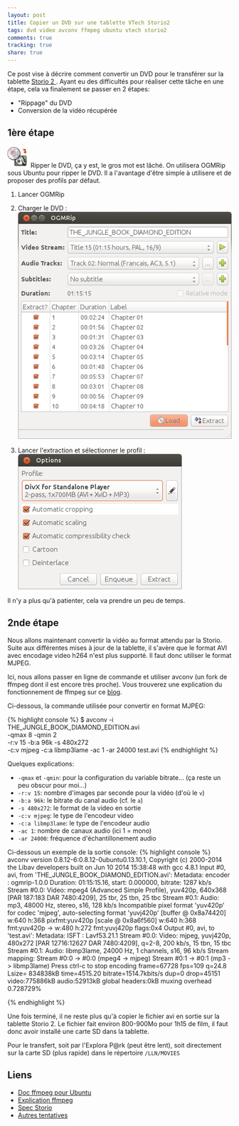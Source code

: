 ```yaml
---
layout: post
title: Copier un DVD sur une tablette VTech Storio2
tags: dvd video avconv ffmpeg ubuntu vtech storio2
comments: true
tracking: true
share: true
---
```


Ce post vise à décrire comment convertir un DVD pour le transférer sur la tablette
[Storio 2 ](http://www.vtech-jouets.com/vtech-et-vous/manuels/storio2.html).
Ayant eu des difficultés pour réaliser cette tâche en une étape, cela va finalement
se passer en 2 étapes:

* "Rippage" du DVD
* Conversion de la vidéo récupérée

## 1ère étape

![OGMRip](/images/storio/ogmrip.png)
Ripper le DVD, ça y est, le gros mot est lâché. On utilisera OGMRip sous Ubuntu pour
ripper le DVD. Il a l'avantage d'être simple à utilisere et de proposer des profils par défaut.

1. Lancer OGMRip
2. Charger le DVD : 
![OGMRip - choix DVD](/images/storio/ogmrip_01.png)

3. Lancer l'extraction et sélectionner le profil :  
![OGMRip - choix profil](/images/storio/ogmrip_02.png)

Il n'y a plus qu'à patienter, cela va prendre un peu de temps.

## 2nde étape

Nous allons maintenant convertir la vidéo au format attendu par la Storio.
Suite aux différentes mises à jour de la tablette, il s'avère que le format
AVI avec encodage video h264 n'est plus supporté. Il faut donc utiliser le
format MJPEG.

Ici, nous allons passer en ligne de commande et utiliser avconv (un fork de ffmpeg dont il est encore très proche). Vous trouverez une explication du fonctionnement de ffmpeg sur ce [blog](http://www.jcartier.net/spip.php?article57).

Ci-dessous, la commande utilisée pour convertir en format MJPEG:

{% highlight console %}
$ avconv -i THE_JUNGLE_BOOK_DIAMOND_EDITION.avi \
         -qmax 8 -qmin 2 \
	 -r:v 15 -b:a 96k -s 480x272 \
	 -c:v mjpeg -c:a libmp3lame -ac 1 -ar 24000 test.avi
{% endhighlight %}

Quelques explications:

* ``-qmax`` et ``-qmin``: pour la configuration du variable bitrate... (ça reste un peu obscur pour moi...)
* ``-r:v 15``: nombre d'images par seconde pour la vidéo (d'où le ``v``)
* ``-b:a 96k``: le bitrate du canal audio (cf. le ``a``)
* ``-s 480x272``: le format de la video en sortie
* ``-c:v mjpeg``: le type de l'encodeur video
* ``-c:a libmp3lame``: le type de l'encodeur audio
* ``-ac 1``: nombre de canaux audio (ici 1 = mono)
* ``-ar 24000``: fréquence d'échantillonement audio


Ci-dessous un exemple de la sortie console:
{% highlight console %}
avconv version 0.8.12-6:0.8.12-0ubuntu0.13.10.1, Copyright (c) 2000-2014 the Libav developers
  built on Jun 10 2014 15:38:48 with gcc 4.8.1
Input #0, avi, from 'THE_JUNGLE_BOOK_DIAMOND_EDITION.avi':
  Metadata:
    encoder         : ogmrip-1.0.0
  Duration: 01:15:15.16, start: 0.000000, bitrate: 1287 kb/s
    Stream #0.0: Video: mpeg4 (Advanced Simple Profile), yuv420p, 640x368 [PAR 187:183 DAR 7480:4209], 25 tbr, 25 tbn, 25 tbc
    Stream #0.1: Audio: mp3, 48000 Hz, stereo, s16, 128 kb/s
Incompatible pixel format 'yuv420p' for codec 'mjpeg', auto-selecting format 'yuvj420p'
[buffer @ 0x8a74420] w:640 h:368 pixfmt:yuv420p
[scale @ 0x8a6f560] w:640 h:368 fmt:yuv420p -> w:480 h:272 fmt:yuvj420p flags:0x4
Output #0, avi, to 'test.avi':
  Metadata:
    ISFT            : Lavf53.21.1
    Stream #0.0: Video: mjpeg, yuvj420p, 480x272 [PAR 12716:12627 DAR 7480:4209], q=2-8, 200 kb/s, 15 tbn, 15 tbc
    Stream #0.1: Audio: libmp3lame, 24000 Hz, 1 channels, s16, 96 kb/s
Stream mapping:
  Stream #0:0 -> #0:0 (mpeg4 -> mjpeg)
  Stream #0:1 -> #0:1 (mp3 -> libmp3lame)
Press ctrl-c to stop encoding
frame=67728 fps=109 q=24.8 Lsize=  834838kB time=4515.20 bitrate=1514.7kbits/s dup=0 drop=45151    
video:775886kB audio:52913kB global headers:0kB muxing overhead 0.728729%

{% endhighlight %}

Une fois terminé, il ne reste plus qu'à copier le fichier avi en sortie sur 
la tablette Storio 2. Le fichier fait environ 800-900Mo pour 1h15 de film, 
il faut donc avoir installé une carte SD dans la tablette.

Pour le transfert, soit par l'Explora P@rk (peut être lent), soit directement
sur la carte SD (plus rapide) dans le répertoire ``/LLN/MOVIES``

## Liens

* [Doc ffmpeg pour Ubuntu](http://doc.ubuntu-fr.org/ffmpeg)
* [Explication ffmpeg](http://www.jcartier.net/spip.php?article57)
* [Spec Storio](http://www.familledegeeks.fr/comment-resoudre-les-petits-soucis-dutilisation-de-la-storio-de-vtech/)
* [Autres tentatives](http://geekmps.fr/tutoriaux/464-convertir-une-video-pour-storio-2-vtech)

